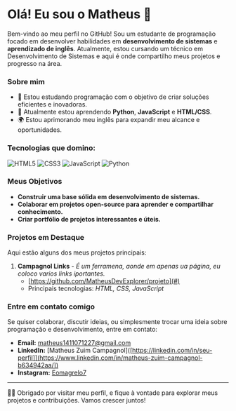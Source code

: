 # Olá! Eu sou o Matheus 👋

Bem-vindo ao meu perfil no GitHub! Sou um estudante de programação focado em desenvolver habilidades em **desenvolvimento de sistemas** e **aprendizado de inglês**. Atualmente, estou cursando um técnico em Desenvolvimento de Sistemas e aqui é onde compartilho meus projetos e progresso na área.

### Sobre mim
- 🔭 Estou estudando programação com o objetivo de criar soluções eficientes e inovadoras.
- 🌱 Atualmente estou aprendendo **Python**, **JavaScript** e **HTML/CSS**.
- 🌍 Estou aprimorando meu inglês para expandir meu alcance e oportunidades.

### Tecnologias que domino:
![HTML5](https://img.shields.io/badge/-HTML5-E34F26?logo=html5&logoColor=white&style=flat)
![CSS3](https://img.shields.io/badge/-CSS3-1572B6?logo=css3&logoColor=white&style=flat)
![JavaScript](https://img.shields.io/badge/-JavaScript-F7DF1E?logo=javascript&logoColor=black&style=flat)
![Python](https://img.shields.io/badge/-Python-3776AB?logo=python&logoColor=white&style=flat)

### Meus Objetivos
- **Construir uma base sólida em desenvolvimento de sistemas.**
- **Colaborar em projetos open-source para aprender e compartilhar conhecimento.**
- **Criar portfólio de projetos interessantes e úteis.**

### Projetos em Destaque
Aqui estão alguns dos meus projetos principais:

1. **Campagnol Links** - _É um ferramena, aonde em apenas ua página, eu coloco varios links iportantes._
   - [https://github.com/MatheusDevExplorer/projeto](#)
   - Principais tecnologias: _HTML, CSS, JavaScript_

### Entre em contato comigo
Se quiser colaborar, discutir ideias, ou simplesmente trocar uma ideia sobre programação e desenvolvimento, entre em contato:

- **Email:** [matheus1411071227@gmail.com](mailto:matheus1411071227@gmail.com)
- **LinkedIn:** [Matheus Zuim Campagnol]([https://linkedin.com/in/seu-perfil]](https://www.linkedin.com/in/matheus-zuim-campagnol-b634942aa/])
- **Instagram:** [Eomagrelo7](https://instagram.com/eomagrelo7)

---

👨‍💻 Obrigado por visitar meu perfil, e fique à vontade para explorar meus projetos e contribuições. Vamos crescer juntos!
